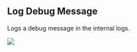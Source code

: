 ## Log Debug Message



Logs a debug message in the internal logs.

![](/assets/LogDebugMessage.png)

